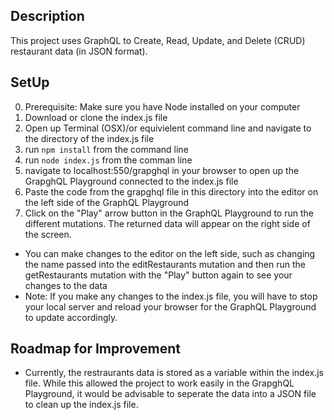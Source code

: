 ## Description 
This project uses GraphQL to Create, Read, Update, and Delete (CRUD) restaurant data (in JSON format). 

## SetUp
0. Prerequisite: Make sure you have Node installed on your computer
1. Download or clone the index.js file
2. Open up Terminal (OSX)/or equivielent command line and navigate to the directory of the index.js file
3. run `npm install` from the command line
4. run `node index.js` from the comman line
5. navigate to localhost:550/grapghql in your browser to open up the GrapghQL Playground connected to the index.js file
6. Paste the code from the grapghql file in this directory into the editor on the left side of the GraphQL Playground
7. Click on the "Play" arrow button in the GraphQL Playground to run the different mutations. The returned data will appear on the right side of the screen. 
  - You can make changes to the editor on the left side, such as changing the name passed into the editRestaurants mutation and then run the getRestaurants mutation with the "Play" button again to see your changes to the data
  - Note: If you make any changes to the index.js file, you will have to stop your local server and reload your browser for the GraphQL Playground to update accordingly. 

## Roadmap for Improvement
- Currently, the restraurants data is stored as a variable within the index.js file. While this allowed the project to work easily in the GrapghQL Playground, it would be advisable to seperate the data into a JSON file to clean up the index.js file. 
